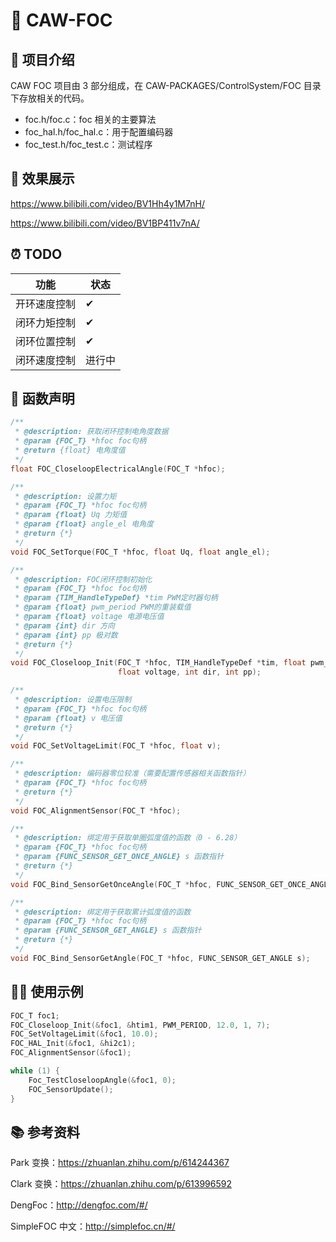 # 🦉 CAW-FOC

## 📜 项目介绍

CAW FOC 项目由 3 部分组成，在 CAW-PACKAGES/ControlSystem/FOC 目录下存放相关的代码。

- foc.h/foc.c：foc 相关的主要算法
- foc_hal.h/foc_hal.c：用于配置编码器
- foc_test.h/foc_test.c：测试程序

## 🎥 效果展示

https://www.bilibili.com/video/BV1Hh4y1M7nH/

https://www.bilibili.com/video/BV1BP411v7nA/

## ⏰ TODO

| 功能         | 状态   |
| ------------ | ------ |
| 开环速度控制 | ✔      |
| 闭环力矩控制 | ✔      |
| 闭环位置控制 | ✔      |
| 闭环速度控制 | 进行中 |

## 💾 函数声明

```c
/**
 * @description: 获取闭环控制电角度数据
 * @param {FOC_T} *hfoc foc句柄
 * @return {float} 电角度值
 */
float FOC_CloseloopElectricalAngle(FOC_T *hfoc);

/**
 * @description: 设置力矩
 * @param {FOC_T} *hfoc foc句柄
 * @param {float} Uq 力矩值
 * @param {float} angle_el 电角度
 * @return {*}
 */
void FOC_SetTorque(FOC_T *hfoc, float Uq, float angle_el);

/**
 * @description: FOC闭环控制初始化
 * @param {FOC_T} *hfoc foc句柄
 * @param {TIM_HandleTypeDef} *tim PWM定时器句柄
 * @param {float} pwm_period PWM的重装载值
 * @param {float} voltage 电源电压值
 * @param {int} dir 方向
 * @param {int} pp 极对数
 * @return {*}
 */
void FOC_Closeloop_Init(FOC_T *hfoc, TIM_HandleTypeDef *tim, float pwm_period,
                        float voltage, int dir, int pp);

/**
 * @description: 设置电压限制
 * @param {FOC_T} *hfoc foc句柄
 * @param {float} v 电压值
 * @return {*}
 */
void FOC_SetVoltageLimit(FOC_T *hfoc, float v);

/**
 * @description: 编码器零位较准（需要配置传感器相关函数指针）
 * @param {FOC_T} *hfoc foc句柄
 * @return {*}
 */
void FOC_AlignmentSensor(FOC_T *hfoc);

/**
 * @description: 绑定用于获取单圈弧度值的函数（0 - 6.28）
 * @param {FOC_T} *hfoc foc句柄
 * @param {FUNC_SENSOR_GET_ONCE_ANGLE} s 函数指针
 * @return {*}
 */
void FOC_Bind_SensorGetOnceAngle(FOC_T *hfoc, FUNC_SENSOR_GET_ONCE_ANGLE s);

/**
 * @description: 绑定用于获取累计弧度值的函数
 * @param {FOC_T} *hfoc foc句柄
 * @param {FUNC_SENSOR_GET_ANGLE} s 函数指针
 * @return {*}
 */
void FOC_Bind_SensorGetAngle(FOC_T *hfoc, FUNC_SENSOR_GET_ANGLE s);
```

## 👨‍💻 使用示例

```c
FOC_T foc1;
FOC_Closeloop_Init(&foc1, &htim1, PWM_PERIOD, 12.0, 1, 7);
FOC_SetVoltageLimit(&foc1, 10.0);
FOC_HAL_Init(&foc1, &hi2c1);
FOC_AlignmentSensor(&foc1);

while (1) {
    Foc_TestCloseloopAngle(&foc1, 0);
    FOC_SensorUpdate();
}
```

## 📚 参考资料

Park 变换：https://zhuanlan.zhihu.com/p/614244367

Clark 变换：https://zhuanlan.zhihu.com/p/613996592

DengFoc：http://dengfoc.com/#/

SimpleFOC 中文：http://simplefoc.cn/#/

